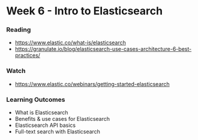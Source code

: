 # Week 6 - Intro to Elasticsearch

### Reading
- https://www.elastic.co/what-is/elasticsearch
- https://granulate.io/blog/elasticsearch-use-cases-architecture-6-best-practices/

### Watch
- https://www.elastic.co/webinars/getting-started-elasticsearch

### Learning Outcomes
- What is Elasticsearch
- Benefits & use cases for Elasticsearch
- Elasticsearch API basics
- Full-text search with Elasticsearch 
